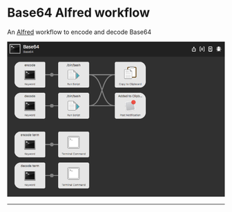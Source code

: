 # Base64 Alfred workflow

An [Alfred](https://www.alfredapp.com) workflow to encode and decode Base64

![](https://github.com/skynebula/base64-alfred-workflow/blob/master/Base64_Alfred.png?raw=true)

---

